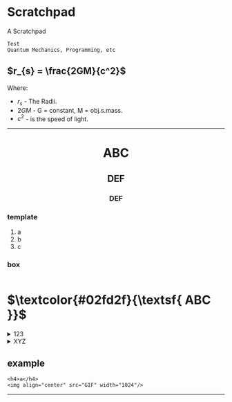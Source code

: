 # Scratchpad
A Scratchpad 

```
Test
Quantum Mechanics, Programming, etc
```


## $r_{s} = \frac{2GM}{c^2}$

Where:
- $r_{s}$  - The Radii.
- $2GM$ - G = constant, M = obj.s.mass.
- $c^2$  -  is the speed of light.
- ---

<div align="center">
  <h1>ABC</h1>
  <h2>DEF</h2>
  <h3>DEF</h3>
</div>

### template
  1. a
  2. b
  3. c

### box
```

```

# **$\textcolor{#02fd2f}{\textsf{ ABC }}$**

<details><summary> 123 </summary>

  ### **$\textcolor{#FF000B}{\textsf{DEF}}$**
  
</details>

<details><summary> XYZ </summary>

  - 1
  - 2
  - 3

</details>


## example
 ```
 <h4>a</h4>
<img align="center" src="GIF" width="1024"/>
```


---
